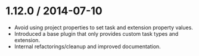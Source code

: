 1.12.0 / 2014-07-10
==================

* Avoid using project properties to set task and extension property values.
* Introduced a base plugin that only provides custom task types and extension.
* Internal refactorings/cleanup and improved documentation.

